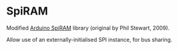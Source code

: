 SpiRAM
======

Modified [Arduino SpiRAM](http://playground.arduino.cc/Main/SpiRAM) library (original by Phil Stewart, 2009).

Allow use of an externally-initialised SPI instance, for bus sharing.
